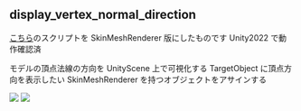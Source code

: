 ## display_vertex_normal_direction

[こちら](https://qiita.com/kitasenjudesign/items/f718e2b422c7032a2106)のスクリプトを SkinMeshRenderer 版にしたものです
Unity2022 で動作確認済

モデルの頂点法線の方向を UnityScene 上で可視化する
TargetObject に頂点方向を表示したい SkinMeshRenderer を持つオブジェクトをアサインする

![](https://github.com/szgk/UnityScriptFor3DModeling/blob/main/scripts/display_vertex_normal_direction/image.png)
![](https://github.com/szgk/UnityScriptFor3DModeling/blob/main/scripts/display_vertex_normal_direction/image2.png)
